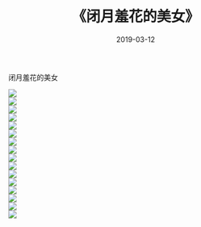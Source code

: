 ﻿---
layout: post
title:  《闭月羞花的美女》
date:   2019-03-12
img: http://img.660000.xyz/Sharelink/唯美/2019/闭月羞花的美女/000.jpg
categories: [美女, 清纯, 唯美]
---

闭月羞花的美女

  ![](http://img.660000.xyz/Sharelink/唯美/2019/闭月羞花的美女/001.jpg) <br> ![](http://img.660000.xyz/Sharelink/唯美/2019/闭月羞花的美女/002.jpg) <br> ![](http://img.660000.xyz/Sharelink/唯美/2019/闭月羞花的美女/003.jpg) <br> ![](http://img.660000.xyz/Sharelink/唯美/2019/闭月羞花的美女/004.jpg) <br> ![](http://img.660000.xyz/Sharelink/唯美/2019/闭月羞花的美女/005.jpg) <br> ![](http://img.660000.xyz/Sharelink/唯美/2019/闭月羞花的美女/006.jpg) <br> ![](http://img.660000.xyz/Sharelink/唯美/2019/闭月羞花的美女/007.jpg) <br> ![](http://img.660000.xyz/Sharelink/唯美/2019/闭月羞花的美女/008.jpg) <br> ![](http://img.660000.xyz/Sharelink/唯美/2019/闭月羞花的美女/009.jpg) <br> ![](http://img.660000.xyz/Sharelink/唯美/2019/闭月羞花的美女/010.jpg) <br> ![](http://img.660000.xyz/Sharelink/唯美/2019/闭月羞花的美女/011.jpg) <br> ![](http://img.660000.xyz/Sharelink/唯美/2019/闭月羞花的美女/012.jpg) <br> ![](http://img.660000.xyz/Sharelink/唯美/2019/闭月羞花的美女/013.jpg) <br> ![](http://img.660000.xyz/Sharelink/唯美/2019/闭月羞花的美女/014.jpg) <br> ![](http://img.660000.xyz/Sharelink/唯美/2019/闭月羞花的美女/015.jpg) <br> ![](http://img.660000.xyz/Sharelink/唯美/2019/闭月羞花的美女/016.jpg) <br>